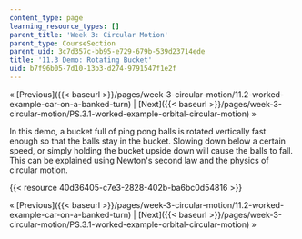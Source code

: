 ```yaml
---
content_type: page
learning_resource_types: []
parent_title: 'Week 3: Circular Motion'
parent_type: CourseSection
parent_uid: 3c7d357c-bb95-e729-679b-539d23714ede
title: '11.3 Demo: Rotating Bucket'
uid: b7f96b05-7d10-13b3-d274-9791547f1e2f
---
```


« [Previous]({{< baseurl >}}/pages/week-3-circular-motion/11.2-worked-example-car-on-a-banked-turn) | [Next]({{< baseurl >}}/pages/week-3-circular-motion/PS.3.1-worked-example-orbital-circular-motion) »

In this demo, a bucket full of ping pong balls is rotated vertically fast enough so that the balls stay in the bucket. Slowing down below a certain speed, or simply holding the bucket upside down will cause the balls to fall. This can be explained using Newton's second law and the physics of circular motion.

{{< resource 40d36405-c7e3-2828-402b-ba6bc0d54816 >}}

« [Previous]({{< baseurl >}}/pages/week-3-circular-motion/11.2-worked-example-car-on-a-banked-turn) | [Next]({{< baseurl >}}/pages/week-3-circular-motion/PS.3.1-worked-example-orbital-circular-motion) »